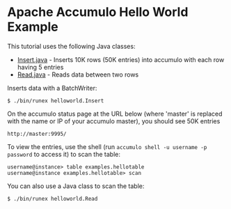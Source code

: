 <!--
Licensed to the Apache Software Foundation (ASF) under one or more
contributor license agreements.  See the NOTICE file distributed with
this work for additional information regarding copyright ownership.
The ASF licenses this file to You under the Apache License, Version 2.0
(the "License"); you may not use this file except in compliance with
the License.  You may obtain a copy of the License at

    http://www.apache.org/licenses/LICENSE-2.0

Unless required by applicable law or agreed to in writing, software
distributed under the License is distributed on an "AS IS" BASIS,
WITHOUT WARRANTIES OR CONDITIONS OF ANY KIND, either express or implied.
See the License for the specific language governing permissions and
limitations under the License.
-->
# Apache Accumulo Hello World Example

This tutorial uses the following Java classes:

 * [Insert.java] - Inserts 10K rows (50K entries) into accumulo with each row having 5 entries
 * [Read.java] - Reads data between two rows

Inserts data with a BatchWriter:

    $ ./bin/runex helloworld.Insert

On the accumulo status page at the URL below (where 'master' is replaced with the name or IP of your accumulo master), you should see 50K entries

    http://master:9995/

To view the entries, use the shell (run `accumulo shell -u username -p password` to access it) to scan the table:

    username@instance> table examples.hellotable
    username@instance examples.hellotable> scan

You can also use a Java class to scan the table:

    $ ./bin/runex helloworld.Read

[Insert.java]: ../src/main/java/org/apache/accumulo/examples/helloworld/Insert.java
[Read.java]: ../src/main/java/org/apache/accumulo/examples/helloworld/Read.java
